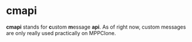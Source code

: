 # cmapi

**cmapi** stands for **c**ustom **m**essage **api**. As of right now, custom messages are only really used practically on MPPClone.
